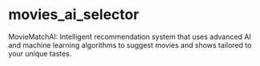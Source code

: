 # movies_ai_selector
MovieMatchAI: Intelligent recommendation system that uses advanced AI and machine learning algorithms to suggest movies and shows tailored to your unique tastes.
